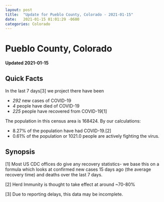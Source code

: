 ```yaml
---
layout: post
title:  "Update for Pueblo County, Colorado - 2021-01-15"
date:   2021-01-15 01:01:29 -0600
categories: Colorado
---
```


# Pueblo County, Colorado
#### Updated 2021-01-15

## Quick Facts

In the last 7 days[3] we project there have been
- *292* new cases of COVID-19
- *4* people have died of COVID-19
- *225* people have recovered from COVID-19[1]

The population in this census area is 168424. By our calculations:
- 8.27% of the population have had COVID-19.[2]
- 0.61% of the population or 1021.0 people are actively fighting the virus.

## Synopsis




[1] Most US CDC offices do give any recovery statistics- we base this on a formula which looks at confirmed new cases
15 days ago (the average recovery time) and deaths over the last 7 days.

[2] Herd Immunity is thought to take effect at around ~70-80%

[3] Due to reporting delays, this data may be incomplete.
 
    